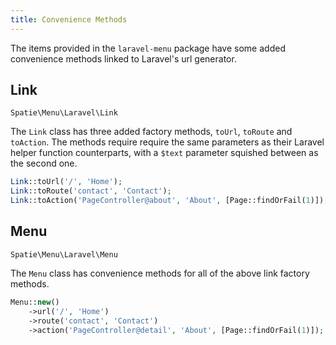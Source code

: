 ```yaml
---
title: Convenience Methods
---
```


The items provided in the `laravel-menu` package have some added convenience methods linked to Laravel's url generator.

## Link

`Spatie\Menu\Laravel\Link`

The `Link` class has three added factory methods, `toUrl`, `toRoute` and `toAction`. The methods require require the same parameters as their Laravel helper function counterparts, with a `$text` parameter squished between as the second one.

```php
Link::toUrl('/', 'Home');
Link::toRoute('contact', 'Contact');
Link::toAction('PageController@about', 'About', [Page::findOrFail(1)]);
```

## Menu

`Spatie\Menu\Laravel\Menu`

The `Menu` class has convenience methods for all of the above link factory methods.

```php
Menu::new()
    ->url('/', 'Home')
    ->route('contact', 'Contact')
    ->action('PageController@detail', 'About', [Page::findOrFail(1)]);
```
